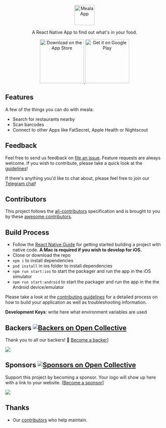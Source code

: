 <p align="center">
  <img src="https://usercontent.one/wp/www.heymeala.com/wp-content/uploads/2019/08/heymeala.png" alt="Meala App" height="64">
  <p align="center">A React Native App to find out what's in your food.<p>

  <p align="center">
  <a href="https://testflight.apple.com/join/ZAap8y2g" rel="nofollow">
    <img alt="Download on the App Store" title="App Store" src="https://camo.githubusercontent.com/8d5ff228b00f3f1a8b991522b6bafc9d58ae6806dbb6d508c1d7baa1058bb879/687474703a2f2f692e696d6775722e636f6d2f306e327a7148442e706e67" width="140" data-canonical-src="http://i.imgur.com/0n2zqHD.png" style="max-width:100%;">
  </a>
  <a href="https://play.google.com/store/apps/details?id=com.heymeala" rel="nofollow">
    <img alt="Get it on Google Play" title="Google Play" src="https://camo.githubusercontent.com/5d52fd0703fc06d3af542709e3e963348aa134a94b7c55d104d301f7d470df7f/687474703a2f2f692e696d6775722e636f6d2f6d74475250754d2e706e67" width="140" data-canonical-src="http://i.imgur.com/mtGRPuM.png" style="max-width:100%;">
  </a>
</p>

## Features

A few of the things you can do with meala:

* Search for restaurants nearby
* Scan barcodes
* Connect to other Apps like FatSecret, Apple Health or Nightscout

## Feedback

Feel free to send us feedback on [file an issue](https://github.com/heymeala/meala-app/issues/new). Feature requests are always welcome. If you wish to contribute, please take a quick look at the [guidelines](./CONTRIBUTING.md)!

If there's anything you'd like to chat about, please feel free to join our [Telegram chat](https://t.me/heymeala)!

## Contributors

This project follows the [all-contributors](https://github.com/kentcdodds/all-contributors) specification and is brought to you by these [awesome contributors](./CONTRIBUTORS.md).

## Build Process

- Follow the [React Native Guide](https://facebook.github.io/react-native/docs/getting-started.html) for getting started building a project with native code. **A Mac is required if you wish to develop for iOS.**
- Clone or download the repo
- `npm i` to install dependencies
- `pod install` in ios folder to install dependencies
- `npm run start:ios` to start the packager and run the app in the iOS simulator
- `npm run start:android` to start the packager and run the app in the the Android device/emulator

Please take a look at the [contributing guidelines](./CONTRIBUTING.md) for a detailed process on how to build your application as well as troubleshooting information.

**Development Keys**: write here what environment variables are used

## Backers [![Backers on Open Collective](https://opencollective.com/heymeala/backers/badge.svg)](#backers)

Thank you to all our backers! 🙏 [Become a backer](https://opencollective.com/heymeala#backer)]

<a href="https://opencollective.com/heymeala#backers" target="_blank"><img src="https://opencollective.com/heymeala/backers.svg?width=890"></a>

## Sponsors [![Sponsors on Open Collective](https://opencollective.com/heymeala/sponsors/badge.svg)](#sponsors)

Support this project by becoming a sponsor. Your logo will show up here with a link to your website. [[Become a sponsor](https://opencollective.com/git-point#sponsor)]

<a href="https://opencollective.com/heymeala#sponsor" target="_blank"><img src="https://opencollective.com/heymeala/sponsor.svg?width=890"></a>


## Thanks

- Our [contributors](https://github.com/heymeala/meala-app/network/dependencies) who help maintain.
